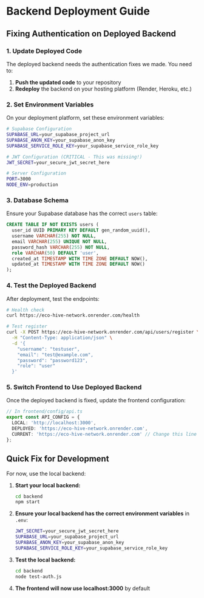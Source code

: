 # Backend Deployment Guide

## Fixing Authentication on Deployed Backend

### 1. Update Deployed Code

The deployed backend needs the authentication fixes we made. You need to:

1. **Push the updated code** to your repository
2. **Redeploy** the backend on your hosting platform (Render, Heroku, etc.)

### 2. Set Environment Variables

On your deployment platform, set these environment variables:

```bash
# Supabase Configuration
SUPABASE_URL=your_supabase_project_url
SUPABASE_ANON_KEY=your_supabase_anon_key
SUPABASE_SERVICE_ROLE_KEY=your_supabase_service_role_key

# JWT Configuration (CRITICAL - This was missing!)
JWT_SECRET=your_secure_jwt_secret_here

# Server Configuration
PORT=3000
NODE_ENV=production
```

### 3. Database Schema

Ensure your Supabase database has the correct `users` table:

```sql
CREATE TABLE IF NOT EXISTS users (
  user_id UUID PRIMARY KEY DEFAULT gen_random_uuid(),
  username VARCHAR(255) NOT NULL,
  email VARCHAR(255) UNIQUE NOT NULL,
  password_hash VARCHAR(255) NOT NULL,
  role VARCHAR(50) DEFAULT 'user',
  created_at TIMESTAMP WITH TIME ZONE DEFAULT NOW(),
  updated_at TIMESTAMP WITH TIME ZONE DEFAULT NOW()
);
```

### 4. Test the Deployed Backend

After deployment, test the endpoints:

```bash
# Health check
curl https://eco-hive-network.onrender.com/health

# Test register
curl -X POST https://eco-hive-network.onrender.com/api/users/register \
  -H "Content-Type: application/json" \
  -d '{
    "username": "testuser",
    "email": "test@example.com",
    "password": "password123",
    "role": "user"
  }'
```

### 5. Switch Frontend to Use Deployed Backend

Once the deployed backend is fixed, update the frontend configuration:

```typescript
// In frontend/config/api.ts
export const API_CONFIG = {
  LOCAL: 'http://localhost:3000',
  DEPLOYED: 'https://eco-hive-network.onrender.com',
  CURRENT: 'https://eco-hive-network.onrender.com' // Change this line
};
```

## Quick Fix for Development

For now, use the local backend:

1. **Start your local backend:**
   ```bash
   cd backend
   npm start
   ```

2. **Ensure your local backend has the correct environment variables** in `.env`:
   ```bash
   JWT_SECRET=your_secure_jwt_secret_here
   SUPABASE_URL=your_supabase_project_url
   SUPABASE_ANON_KEY=your_supabase_anon_key
   SUPABASE_SERVICE_ROLE_KEY=your_supabase_service_role_key
   ```

3. **Test the local backend:**
   ```bash
   cd backend
   node test-auth.js
   ```

4. **The frontend will now use localhost:3000** by default
